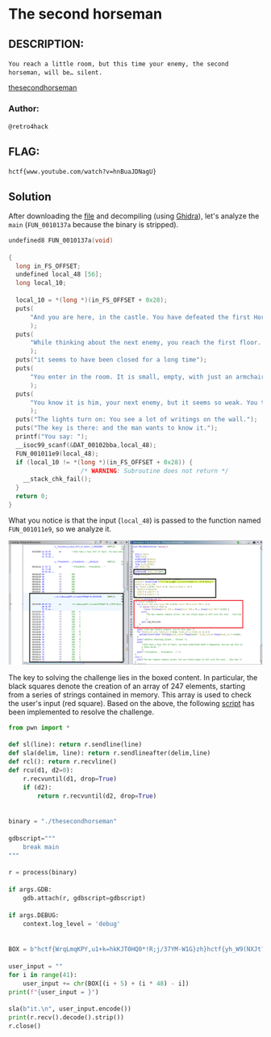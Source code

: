 # The second horseman
## DESCRIPTION: 
`You reach a little room, but this time your enemy, the second horseman, will be… silent.`

[thesecondhorseman](Attachments/thesecondhorseman)

### Author: 
`@retro4hack`

## FLAG:
`hctf{www.youtube.com/watch?v=hnBuaJDNagU}`

## Solution
After downloading the [file](Attachments/thesecondhorseman) and decompiling (using [Ghidra](https://ghidra-sre.org/)), let's analyze the `main` (`FUN_0010137a` because the binary is stripped).

```c
undefined8 FUN_0010137a(void)

{
  long in_FS_OFFSET;
  undefined local_48 [56];
  long local_10;
  
  local_10 = *(long *)(in_FS_OFFSET + 0x28);
  puts(
      "And you are here, in the castle. You have defeated the first Horseman, but you know the Apoca lypse. There are still 3 horsemen to defeat."
      );
  puts(
      "While thinking about the next enemy, you reach the first floor. But what you find in front of  you is a little, screeching door:"
      );
  puts("it seems to have been closed for a long time");
  puts(
      "You enter in the room. It is small, empty, with just an armchair in the middle and an old man  looking lost."
      );
  puts(
      "You know it is him, your next enemy, but it seems so weak. You try to taunt him to get a reac tion, but he just stays silent."
      );
  puts("The lights turn on: You see a lot of writings on the wall.");
  puts("The key is there: and the man wants to know it.");
  printf("You say: ");
  __isoc99_scanf(&DAT_00102bba,local_48);
  FUN_001011e9(local_48);
  if (local_10 != *(long *)(in_FS_OFFSET + 0x28)) {
                    /* WARNING: Subroutine does not return */
    __stack_chk_fail();
  }
  return 0;
}
```

What you notice is that the input (`local_48`) is passed to the function named `FUN_001011e9`, so we analyze it.

<p align="center">
  <img src="Attachments/ghidra.png"/>
</p>

The key to solving the challenge lies in the boxed content. In particular, the black squares denote the creation of an array of 247 elements, starting from a series of strings contained in memory. This array is used to check the user's input (red square).
Based on the above, the following [script](Attachments/solve.py) has been implemented to resolve the challenge.

```python
from pwn import *

def sl(line): return r.sendline(line)
def sla(delim, line): return r.sendlineafter(delim,line)
def rcl(): return r.recvline()
def rcu(d1, d2=0):
	r.recvuntil(d1, drop=True)
	if (d2):
		return r.recvuntil(d2, drop=True)


binary = "./thesecondhorseman"

gdbscript="""
	break main
"""

r = process(binary)

if args.GDB:
	gdb.attach(r, gdbscript=gdbscript)

if args.DEBUG:
	context.log_level = 'debug'


BOX = b"hctf{WrqLmqKPY,u1+k=hkKJT0HQ0*!R;j/37YM-W1G}zh}hctf{yh_W9(NXJt?r{b3dQ8!RuuVE;3f,&bd+c?!#bqkcj}hctf{CYa?inn_C;$r1ZCjMm_TdNCcU{6AFFY8P3tTeYtZ]}hctf{wkhtbf*q3;b=EFL?![m7t1.=K18ER(xE7*Yigf.pz}hctf{zY{b_nr9wJ9f:@SeULH{#z__xRU7v,bLehYQ{mfJ)}hctf{_V5](fx5F#vrWdS*vN4AJMY,kBf@0a3,9EcwBPj!8}hctf{:-hXE,uWfFLh305+KA!FuT/2&{JMVn!=6_w;Tb3@5}hctf{1(Gw{SZtm_VEqUyh}TZQh+VV$wPMxT431wkfwVb(Z}hctf{e]zaU9{-u&$fWM56bHXWWiSCuSBtAaA..HS)F8=AL}hctf{k{WLB5x5pr*qp!6PuBSEekW(KKB,P!Py=;0.tg@*D}hctf{:c_5DV.(3CeTYVW0._2/hkmeefNGCvo0?L,Yf$*q{}hctf{*04dYH&Lx-6_D[xFRdWyj-:N[1w_)u(JEb_Q_{pii}hctf{A@!*U)5+5B8fdc3:A_{rJtmK,i39twF3a0Ek?)4yn}hctf{Xvw}TqTD-hw/FouVY4k:;6QmrSqu;_nuuH[iJDnn6}hctf{c/WJbng52E#@w#_RN@{#tE1_L@b9_RxHAYk@!1+MF}hctf{{/e*9}-5FRpDT3zyedjx_0v+yeL&)M#.S!3qV$vbw}hctf{YdwJ*p+0](_tY{y;o:GEtG_0.WTgS$gaMX!LxUn0t}hctf{Cjm+{vUR+,DKX)q}6ug!,=qc-qD_&mMbu]7t&8G4n}hctf{@A!ehh=zjz6a=kv,94_ByTo:1:8Y[#Qf#b4_n;ywx}hctf{L}Z5:A@[Kq}b?YzP={Gw4m:;f)WUM7wp(??9!M@-@}hctf{CZ+.w4MudHrNPSZkPN)(/3.=/XT)UhBK6[Hp1SG(V}hctf{VfXw@&T]q_v,p@yVSkKwKs{Lq}-W/5$LZ5NWUYX[H}hctf{ePiB=)=q-)B;f:W1n)a&Fbh;EZq)cDi)!/Pj.QBAT}hctf{rQg4/gQ=_)ppJ9r/Rt*)?6&_ESk0!}:}z1(ZnuW+4}hctf{]01J2?Jn_hkNuJ9cc4Y.$a0hf#HY3Xj#6&e5zpv5?}hctf{3v$CgfdS@_EmG!4hhxXLbG?YVo1S5&BWg(Dh[KGX(}hctf{JK3$9-d&w]3dD.?4em;n/hN-SernXwyKh2eXk3p.0}hctf{xJ;V}Sb@-8W@PvTdS&u8tw1W)4u_6nxgKKh_/Dw4w}hctf{0J/gv7Qr6*Rx=aXm.w#_7[-AL/B]o+!D)P-f;zx!M}hctf{@m_SHvUkvpChVwkqtrXP}+J}Cu8.1u}*7L-wPm&U#}hctf{6/{Q0TJ_L#n__nMRK]_xx]B1gPfjd4rKAvj!mtvJ?}hctf{1*#t}&yi4B*au,C*Gh}T$4dB;+5dedz_uNwZ:,{VB}hctf{-Z24em$!uJCw-4#7cf1(MDz,L=VGa7/!cfk-Xiwt?}hctf{)AP!d7uadtyMc*V+NhGK:4a[;(KMNmR_ThLY1[Um?}hctf{,t6!KVJ;8*4aP)+4/KL2dG0#$:_1&TFQ!]i7{Saf!}hctf{SAZF6D2MVfpHdgx}{7MPAr$EkN:*MLUH.XJlX{w+p}hctf{w?3LNn4+vnh{7GC$S9xA-@c9Ni;NiGD{[4;Wde(]G}hctf{aYkaKHe*h?twdCYy;&1CGZz{JY.7Z()mju)#qrS#t}hctf{,ygfJXkY_vwXY7$2CyJ2:WRWUb+*Qr(3FWN)PXet.}hctf{2U4G$+$6fCiu_Ny;Hqe*Brc:=QdKu#X$83]KMpqne}hctf{}i,7)CiyaHM6)Y-*gx;k}[(?@S=ehVS=t6!!c;mB?"

user_input = ""
for i in range(41):
	user_input += chr(BOX[(i + 5) + (i * 48) - i])
print(f"{user_input = }")

sla(b"it.\n", user_input.encode())
print(r.recv().decode().strip())
r.close()
```